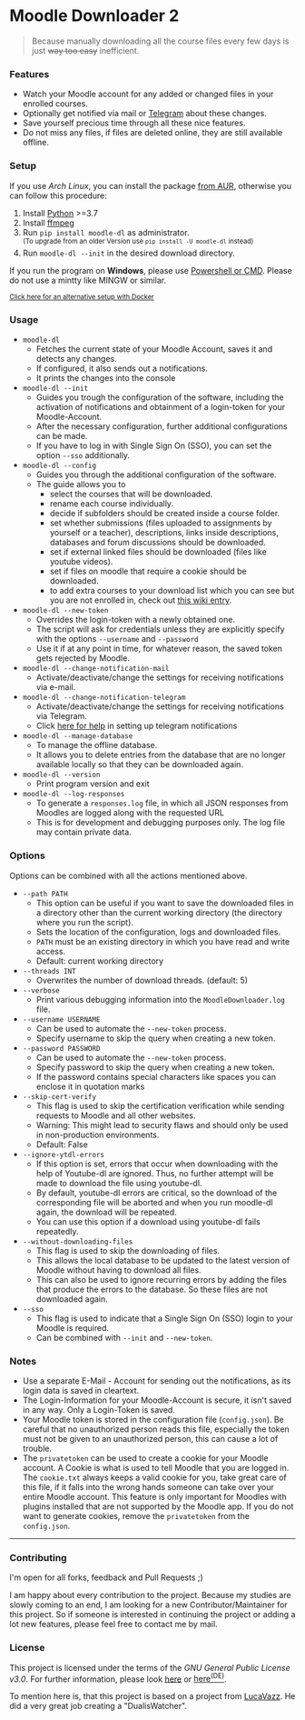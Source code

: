 # Moodle Downloader 2

> Because manually downloading all the course files every few days is just ~~way too easy~~ inefficient.


### Features
- Watch your Moodle account for any added or changed files in your enrolled courses.
- Optionally get notified via mail or [Telegram](https://telegram.org/apps) about these changes.
- Save yourself precious time through all these nice features.
- Do not miss any files, if files are deleted online, they are still available offline.


### Setup
If you use *Arch Linux*, you can install the package [from AUR](https://aur.archlinux.org/packages/moodle-dl-git/), otherwise you can follow this procedure:

1. Install [Python](https://www.python.org/) >=3.7
2. Install [ffmpeg](https://github.com/C0D3D3V/Moodle-Downloader-2/wiki/Installing-ffmpeg)
3. Run `pip install moodle-dl` as administrator. </br>
    <sup>(To upgrade from an older Version use `pip install -U moodle-dl` instead)</sup>
4. Run `moodle-dl --init` in the desired download directory.


If you run the program on **Windows**, please use [Powershell or CMD](https://www.isunshare.com/windows-10/5-ways-to-open-windows-powershell-in-windows-10.html). Please do not use a mintty like MINGW or similar.

<sup>[Click here for an alternative setup with Docker](https://github.com/C0D3D3V/Moodle-Downloader-2/wiki/Run-with-Docker)</sup>



### Usage
- `moodle-dl`
    - Fetches the current state of your Moodle Account, saves it and detects any changes.
    - If configured, it also sends out a notifications.
    - It prints the changes into the console
- `moodle-dl --init`
    - Guides you trough the configuration of the software, including the activation of notifications and obtainment of a login-token for your Moodle-Account.
    - After the necessary configuration, further additional configurations can be made. 
    - If you have to log in with Single Sign On (SSO), you can set the option `--sso` additionally.
- `moodle-dl --config`
    - Guides you through the additional configuration of the software.
    - The guide allows you to
      - select the courses that will be downloaded.
      - rename each course individually.
      - decide if subfolders should be created inside a course folder.
      - set whether submissions (files uploaded to assignments by yourself or a teacher), descriptions, links inside descriptions, databases and forum discussions should be downloaded.
      - set if external linked files should be downloaded (files like youtube videos).
      - set if files on moodle that require a cookie should be downloaded.
      - to add extra courses to your download list which you can see but you are not enrolled in, check out [this wiki entry](https://github.com/C0D3D3V/Moodle-Downloader-2/wiki/Download-public-courses).
- `moodle-dl --new-token`
    - Overrides the login-token with a newly obtained one.
    - The script will ask for credentials unless they are explicitly specify with the options `--username` and `--password`
    - Use it if at any point in time, for whatever reason, the saved token gets rejected by Moodle.
- `moodle-dl --change-notification-mail`
    - Activate/deactivate/change the settings for receiving notifications via e-mail.
- `moodle-dl --change-notification-telegram`
    - Activate/deactivate/change the settings for receiving notifications via Telegram.
    - Click [here for help](https://github.com/C0D3D3V/Moodle-Downloader-2/wiki/Telegram-Notification) in setting up telegram notifications
- `moodle-dl --manage-database`
    - To manage the offline database.
    - It allows you to delete entries from the database that are no longer available locally so that they can be downloaded again.
- `moodle-dl --version`
    - Print program version and exit
- `moodle-dl --log-responses`
    - To generate a `responses.log` file, in which all JSON responses from Moodles are logged along with the requested URL
    - This is for development and debugging purposes only. The log file may contain private data.

### Options
Options can be combined with all the actions mentioned above.
- `--path PATH`
    - This option can be useful if you want to save the downloaded files in a directory other than the current working directory (the directory where you run the script). 
    - Sets the location of the configuration, logs and downloaded files. 
    - `PATH` must be an existing directory in which you have read and write access.
    - Default: current working directory
- `--threads INT`
    - Overwrites the number of download threads. (default: 5)
- `--verbose`
    - Print various debugging information into the `MoodleDownloader.log` file.
- `--username USERNAME`
    - Can be used to automate the `--new-token` process. 
    - Specify username to skip the query when creating a new token.
- `--password PASSWORD`
    - Can be used to automate the `--new-token` process. 
    - Specify password to skip the query when creating a new token.
    - If the password contains special characters like spaces you can enclose it in quotation marks
- `--skip-cert-verify`
    - This flag is used to skip the certification verification while sending requests to Moodle and all other websites.
    - Warning: This might lead to security flaws and should only be used in non-production environments.
    - Default: False
- `--ignore-ytdl-errors`
    - If this option is set, errors that occur when downloading with the help of Youtube-dl are ignored. Thus, no further attempt will be made to download the file using youtube-dl. 
    - By default, youtube-dl errors are critical, so the download of the corresponding file will be aborted and when you run moodle-dl again, the download will be repeated.  
    - You can use this option if a download using youtube-dl fails repeatedly.
- `--without-downloading-files`
    - This flag is used to skip the downloading of files.
    - This allows the local database to be updated to the latest version of Moodle without having to download all files.
    - This can also be used to ignore recurring errors by adding the files that produce the errors to the database. So these files are not downloaded again.
- `--sso`
    - This flag is used to indicate that a Single Sign On (SSO) login to your Moodle is required. 
    - Can be combined with `--init` and `--new-token`.




### Notes
- Use a separate E-Mail - Account for sending out the notifications, as its login data is saved in cleartext.
- The Login-Information for your Moodle-Account is secure, it isn't saved in any way. Only a Login-Token is saved.
- Your Moodle token is stored in the configuration file (`config.json`). Be careful that no unauthorized person reads this file, especially the token must not be given to an unauthorized person, this can cause a lot of trouble.
- The `privatetoken` can be used to create a cookie for your Moodle account. A Cookie is what is used to tell Moodle that you are logged in. The `cookie.txt` always keeps a valid cookie for you, take great care of this file, if it falls into the wrong hands someone can take over your entire Moodle account. This feature is only important for Moodles with plugins installed that are not supported by the Moodle app. If you do not want to generate cookies, remove the `privatetoken` from the `config.json`.

---


### Contributing
I'm open for all forks, feedback and Pull Requests ;)

I am happy about every contribution to the project. 
Because my studies are slowly coming to an end, I am looking for a new Contributor/Maintainer for this project. So if someone is interested in continuing the project or adding a lot new features, please feel free to contact me by mail. 

### License
This project is licensed under the terms of the *GNU General Public License v3.0*. For further information, please look [here](http://choosealicense.com/licenses/gpl-3.0/) or [here<sup>(DE)</sup>](http://www.gnu.org/licenses/gpl-3.0.de.html).

To mention here is, that this project is based on a project from [LucaVazz](https://github.com/LucaVazz/DualisWatcher). He did a very great job creating a "DualisWatcher".  
